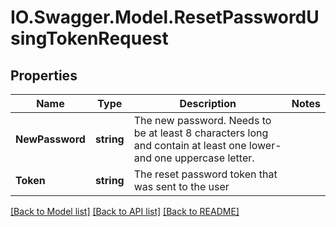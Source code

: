 # IO.Swagger.Model.ResetPasswordUsingTokenRequest
## Properties

Name | Type | Description | Notes
------------ | ------------- | ------------- | -------------
**NewPassword** | **string** | The new password. Needs to be at least 8 characters long and contain at least one lower- and one uppercase letter. | 
**Token** | **string** | The reset password token that was sent to the user | 

[[Back to Model list]](../README.md#documentation-for-models) [[Back to API list]](../README.md#documentation-for-api-endpoints) [[Back to README]](../README.md)

